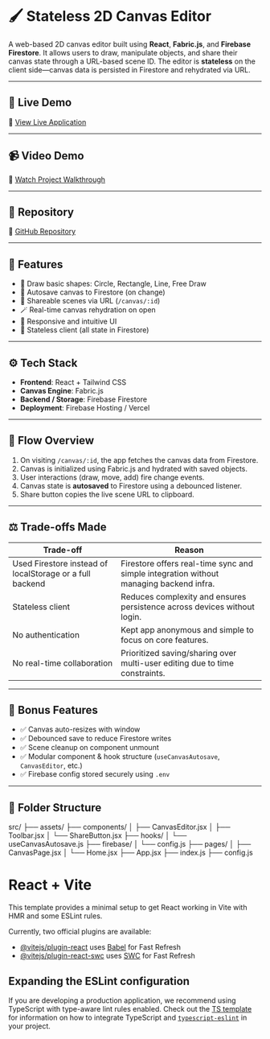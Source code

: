 # 🖌️ Stateless 2D Canvas Editor

A web-based 2D canvas editor built using **React**, **Fabric.js**, and **Firebase Firestore**. It allows users to draw, manipulate objects, and share their canvas state through a URL-based scene ID. The editor is **stateless** on the client side—canvas data is persisted in Firestore and rehydrated via URL.

---

## 🚀 Live Demo

🔗 [View Live Application](https://your-live-demo-link.com)

---

## 📹 Video Demo

🎥 [Watch Project Walkthrough](https://your-video-link.com)

---

## 📂 Repository

🔗 [GitHub Repository](https://github.com/your-username/canvas-editor)

---

## 📌 Features

- 🎨 Draw basic shapes: Circle, Rectangle, Line, Free Draw
- 💾 Autosave canvas to Firestore (on change)
- 🔗 Shareable scenes via URL (`/canvas/:id`)
- 🪄 Real-time canvas rehydration on open
- 🧰 Responsive and intuitive UI
- 🧼 Stateless client (all state in Firestore)

---

## ⚙️ Tech Stack

- **Frontend**: React + Tailwind CSS
- **Canvas Engine**: Fabric.js
- **Backend / Storage**: Firebase Firestore
- **Deployment**: Firebase Hosting / Vercel

---

## 🔄 Flow Overview

1. On visiting `/canvas/:id`, the app fetches the canvas data from Firestore.
2. Canvas is initialized using Fabric.js and hydrated with saved objects.
3. User interactions (draw, move, add) fire change events.
4. Canvas state is **autosaved** to Firestore using a debounced listener.
5. Share button copies the live scene URL to clipboard.

---

## ⚖️ Trade-offs Made

| Trade-off | Reason |
|----------|--------|
| Used Firestore instead of localStorage or a full backend | Firestore offers real-time sync and simple integration without managing backend infra. |
| Stateless client | Reduces complexity and ensures persistence across devices without login. |
| No authentication | Kept app anonymous and simple to focus on core features. |
| No real-time collaboration | Prioritized saving/sharing over multi-user editing due to time constraints. |

---

## 💎 Bonus Features

- ✅ Canvas auto-resizes with window
- ✅ Debounced save to reduce Firestore writes
- ✅ Scene cleanup on component unmount
- ✅ Modular component & hook structure (`useCanvasAutosave`, `CanvasEditor`, etc.)
- ✅ Firebase config stored securely using `.env`

---

## 📁 Folder Structure
src/
├── assets/
├── components/
│ ├── CanvasEditor.jsx
│ ├── Toolbar.jsx
│ └── ShareButton.jsx
├── hooks/
│ └── useCanvasAutosave.js
├── firebase/
│ └── config.js
├── pages/
│ ├── CanvasPage.jsx
│ └── Home.jsx
├── App.jsx
├── index.js
├── config.js


# React + Vite

This template provides a minimal setup to get React working in Vite with HMR and some ESLint rules.

Currently, two official plugins are available:

- [@vitejs/plugin-react](https://github.com/vitejs/vite-plugin-react/blob/main/packages/plugin-react) uses [Babel](https://babeljs.io/) for Fast Refresh
- [@vitejs/plugin-react-swc](https://github.com/vitejs/vite-plugin-react/blob/main/packages/plugin-react-swc) uses [SWC](https://swc.rs/) for Fast Refresh

## Expanding the ESLint configuration

If you are developing a production application, we recommend using TypeScript with type-aware lint rules enabled. Check out the [TS template](https://github.com/vitejs/vite/tree/main/packages/create-vite/template-react-ts) for information on how to integrate TypeScript and [`typescript-eslint`](https://typescript-eslint.io) in your project.

